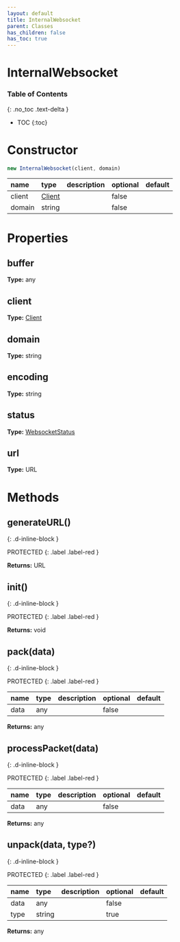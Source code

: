 ```yaml
---
layout: default
title: InternalWebsocket
parent: Classes
has_children: false
has_toc: true
---
```


# InternalWebsocket
### Table of Contents
{: .no_toc .text-delta }

- TOC
{:toc}
# Constructor
```js
new InternalWebsocket(client, domain)
```
| name | type | description | optional | default |
|:-----|:-----|:------------|:---------|:--------|
| client | [Client](classes/Client) |  | false |  |
| domain | string |  | false |  |

# Properties
## buffer
**Type:** any

## client
**Type:** [Client](classes/Client)

## domain
**Type:** string

## encoding
**Type:** string

## status
**Type:** [WebsocketStatus](enums/WebsocketStatus)

## url
**Type:** URL

# Methods
## generateURL()
{: .d-inline-block }

PROTECTED
{: .label .label-red }

**Returns:** URL

## init()
{: .d-inline-block }

PROTECTED
{: .label .label-red }

**Returns:** void

## pack(data)
{: .d-inline-block }

PROTECTED
{: .label .label-red }

| name | type | description | optional | default |
|:-----|:-----|:------------|:---------|:--------|
| data | any |  | false |  |

**Returns:** any

## processPacket(data)
{: .d-inline-block }

PROTECTED
{: .label .label-red }

| name | type | description | optional | default |
|:-----|:-----|:------------|:---------|:--------|
| data | any |  | false |  |

**Returns:** any

## unpack(data, type?)
{: .d-inline-block }

PROTECTED
{: .label .label-red }

| name | type | description | optional | default |
|:-----|:-----|:------------|:---------|:--------|
| data | any |  | false |  |
| type | string |  | true |  |

**Returns:** any


